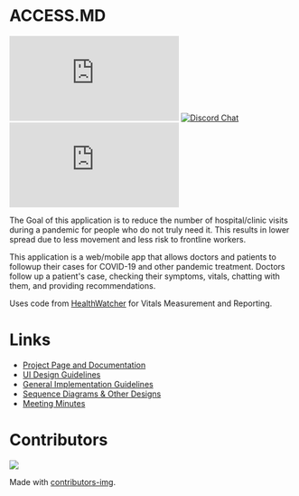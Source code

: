 # ACCESS.MD
[![MIT License](https://img.shields.io/github/license/openmymed/access.md)](https://github.com/openmymed/access.md/blob/master/LICENSE.md)
[![Discord Chat](https://img.shields.io/discord/698957001509830656)](https://discord.gg/WF9mpwy)
[![Issues](https://img.shields.io/github/issues/openmymed/access.md)](https://github.com/openmymed/access.md/issues) 


The Goal of this application is to reduce the number of hospital/clinic visits during a pandemic for people who do not truly need it. This results in lower spread due to less movement and less risk to frontline workers.

This application is a web/mobile app that allows doctors and patients to followup their cases for COVID-19 and other pandemic treatment. Doctors follow up a patient's case, checking their symptoms, vitals, chatting with them, and providing recommendations.

Uses code from [HealthWatcher](https://github.com/YahyaOdeh/HealthWatcher) for Vitals Measurement and Reporting.

# Links 

* [Project Page and Documentation](https://wiki.kisoft.me/doku.php?id=projects:access_md:start)
* [UI Design Guidelines](https://wiki.kisoft.me/doku.php?id=projects:access_md:design_specifications:design_guidelines)
* [General Implementation Guidelines](https://wiki.kisoft.me/doku.php?id=projects:access_md:design_specifications:application_architecture)
* [Sequence Diagrams & Other Designs](https://wiki.kisoft.me/doku.php?id=projects:access_md:design_specifications:sequence_diagram)
* [Meeting Minutes](https://wiki.kisoft.me/doku.php?id=projects:access_md:meeting_minutes:start)


# Contributors
<a href="https://github.com/TareqK/covid19-followup-app/graphs/contributors">
  <img src="https://contributors-img.web.app/image?repo=TareqK/covid19-followup-app" />
</a>

Made with [contributors-img](https://contributors-img.web.app).
